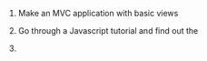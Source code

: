 1. Make an MVC application with basic views

2. Go through a Javascript tutorial and find out the
3.
